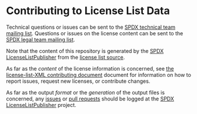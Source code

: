 # Contributing to License List Data

Technical questions or issues can be sent to the [SPDX technical team mailing list](mailto:spdx-tech@lists.spdx.org).
Questions or issues on the license content can be sent to the [SPDX legal team mailing list](mailto:spdx-legal@lists.spdx.org).

Note that the content of this repository is generated by the [SPDX LicenseListPublisher](https://github.com/spdx/LicenseListPublisher) from the [license list source](https://github.com/spdx/license-list-XML).

As far as the *content* of the license information is concerned, see [the license-list-XML contributing document](https://github.com/spdx/license-list-XML/blob/master/CONTRIBUTING.md) document for information on how to report issues, request new licenses, or contribute changes.

As far as the output *format* or the *generation* of the output files is concerned, any [issues](https://github.com/spdx/LicenseListPublisher/issues) or [pull requests](https://github.com/spdx/LicenseListPublisher/pulls) should be logged at the [SPDX LicenseListPublisher](https://github.com/spdx/LicenseListPublisher) project.
